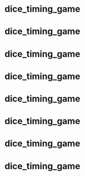 # dice_timing_game
# dice_timing_game
# dice_timing_game
# dice_timing_game
# dice_timing_game
# dice_timing_game
# dice_timing_game
# dice_timing_game

